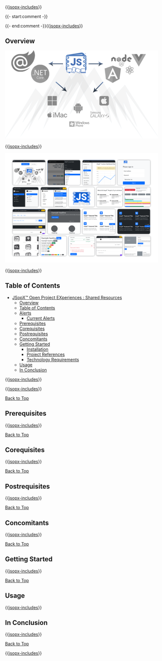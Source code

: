 ﻿{{[jsopx-includes](jsopx.SharedResources/Master/p1/v1/Includes/Content/Template/README/Header.md)}}

{{- start:comment -}}
<!-- START JSOPX NOVA DOCX HEADER
group: 'JSopX Git Hub Repositories'
subGroup: 'JSopX Shared Resources'
isDraft: false
isProductionReady: true
toc: true
END JSOPX NOVA DOCX HEADER -->
{{- end:comment -}}{{[jsopx-includes](AllGlobal/Master/Includes/Content/Common/Draft-Notice.md)}}

## Overview

![JSopX™ Open Project EXperiences Collection of Projects](https://github.com/JasonSilvestri/JSopX.BridgeTooFar/blob/master/JSopX.BridgeTooFar/doc-assets/JsopX-Splash-Screen-v-0.png)

{{[jsopx-includes](jsopx.SharedResources/Master/p1/v1/Includes/Content/Template/README/Overview.md)}}

![JSopX™ Open Project EXperiences Assets Projects](https://github.com/JasonSilvestri/JSopX.BridgeTooFar/blob/master/JSopX.BridgeTooFar/doc-assets/bootstrap-themes.png)


{{[jsopx-includes](AllGlobal/Master/Includes/Content/Common/Current-Phase.md)}}

## Table of Contents

- [JSopX™ Open Project EXperiences : Shared Resources](#jsopx-open-project-experiences--shared-resources)
  - [Overview](#overview)
  - [Table of Contents](#table-of-contents)
  - [Alerts](#alerts)
    - [Current Alerts](#current-alerts)
  - [Prerequisites](#prerequisites)
  - [Corequisites](#corequisites)
  - [Postrequisites](#postrequisites)
  - [Concomitants](#concomitants)
  - [Getting Started](#getting-started)
    - [Installation](#sharedresources--installation)
    - [Project References](#sharedresources--project-references)  
    - [Technology Requirements](#sharedresources--technology-requirements)  
  - [Usage](#usage)
  - [In Conclusion](#in-conclusion)


{{[jsopx-includes](AllGlobal/Master/Includes/Content/Common/Alerts.md)}}

{{[jsopx-includes](AllGlobal/Master/Includes/Content/Common/Alerts-Current.md)}}

[Back to Top](#table-of-contents)

## Prerequisites

{{[jsopx-includes](jsopx.SharedResources/Master/p1/v1/Includes/Content/Template/README/Prerequisites.md)}}

[Back to Top](#table-of-contents)

## Corequisites

{{[jsopx-includes](jsopx.SharedResources/Master/p1/v1/Includes/Content/Template/README/Corequisites.md)}}

[Back to Top](#table-of-contents)

## Postrequisites

{{[jsopx-includes](jsopx.SharedResources/Master/p1/v1/Includes/Content/Template/README/Postrequisites.md)}}

[Back to Top](#table-of-contents)

## Concomitants

{{[jsopx-includes](jsopx.SharedResources/Master/p1/v1/Includes/Content/Template/README/Concomitants.md)}}

[Back to Top](#table-of-contents)

## Getting Started

{{[jsopx-includes](jsopx.SharedResources/Master/p1/v1/Includes/Content/Template/README/GettingStarted.md)}}

[Back to Top](#table-of-contents)

## Usage

{{[jsopx-includes](jsopx.SharedResources/Master/p1/v1/Includes/Content/Template/README/Usage.md)}}

## In Conclusion

{{[jsopx-includes](jsopx.SharedResources/Master/p1/v1/Includes/Content/Template/README/InConclusion.md)}}

[Back to Top](#table-of-contents)

{{[jsopx-includes](AllGlobal/Master/Includes/Content/Layout/Footer.md)}}